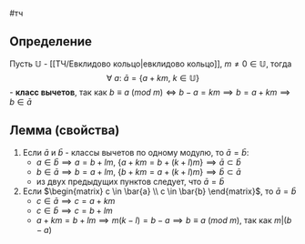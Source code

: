 #тч 
## Определение
Пусть $\mathbb{U}$ - [[ТЧ/Евклидово кольцо|евклидово кольцо]], $m \neq 0 \in \mathbb{U}$, тогда $$\forall \ a: \ \bar{a} = \{ a + km, \ k \in \mathbb{U} \}$$ - **класс вычетов**, так как $b \equiv a \ (mod \ m) \iff b - a = km \implies b = a + km \implies b \in \bar{a}$
## Лемма (свойства)
1. Если $\bar{a}$ и $\bar{b}$ - классы вычетов по одному модулю, то $\bar{a} = \bar{b}$:
	- $a \in \bar{b} \implies a = b + lm, \ \{ a + km = b + (k + l)m \} \implies \bar{a} \subset \bar{b}$
	- $b \in \bar{a} \implies b = a + lm, \ \{ b + km = a + (k + l)m \} \implies \bar{b} \subset \bar{a}$
	- из двух предыдущих пунктов следует, что $\bar{a} = \bar{b}$
2. Если $\begin{matrix} c \in \bar{a} \\ c \in \bar{b} \end{matrix}$, то $\bar{a} = \bar{b}$
	- $c \in \bar{a} \implies c = a + km$
	- $c \in \bar{b} \implies c = b + lm$
	- $a + km = b + lm \implies m(k - l) = b - a \implies b \equiv a \ (mod \ m)$, так как $m | (b - a)$
